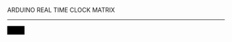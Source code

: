 ARDUINO REAL TIME CLOCK MATRIX
<hr/>

<video height="20svh" width="auto" preload="metadata"  src="https://github.com/austinhutchen/MATriXCLOCK/assets/93489691/5a5007cb-e214-41b5-8108-63f5320e09cb" />
